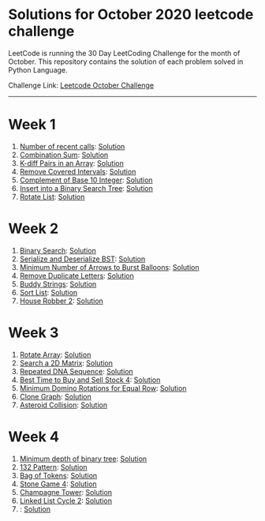 # Solutions for October 2020 leetcode challenge
LeetCode is running the 30 Day LeetCoding Challenge for the month of October. This repository contains the solution of each problem solved in Python Language.


Challenge Link: [Leetcode October Challenge](https://leetcode.com/explore/challenge/card/october-leetcoding-challenge)
<hr />

# Week 1

1. [Number of recent calls](https://leetcode.com/explore/challenge/card/october-leetcoding-challenge/559/week-1-october-1st-october-7th/3480/): [Solution](https://github.com/mihirpanchal17/leetcode-oct-2020/blob/main/Week1/Number_of_Recent_Calls.py)
2. [Combination Sum](https://leetcode.com/explore/challenge/card/october-leetcoding-challenge/559/week-1-october-1st-october-7th/3481/): [Solution](https://github.com/mihirpanchal17/leetcode-oct-2020/blob/main/Week1/Combination_Sum.py)
3. [K-diff Pairs in an Array](https://leetcode.com/explore/challenge/card/october-leetcoding-challenge/559/week-1-october-1st-october-7th/3482/): [Solution](https://github.com/mihirpanchal17/leetcode-oct-2020/blob/main/Week1/K_Diff_Pairs.py)
4. [Remove Covered Intervals](https://leetcode.com/explore/challenge/card/october-leetcoding-challenge/559/week-1-october-1st-october-7th/3483/): [Solution](https://github.com/mihirpanchal17/leetcode-oct-2020/blob/main/Week1/Remove_Covered_Intervals.py)
5. [Complement of Base 10 Integer](https://leetcode.com/explore/challenge/card/october-leetcoding-challenge/559/week-1-october-1st-october-7th/3484/): [Solution](https://github.com/mihirpanchal17/leetcode-oct-2020/blob/main/Week1/Complement_Of_Base_10_Integer.py)
6. [Insert into a Binary Search Tree](https://leetcode.com/explore/challenge/card/october-leetcoding-challenge/559/week-1-october-1st-october-7th/3485/): [Solution](https://github.com/mihirpanchal17/leetcode-oct-2020/blob/main/Week1/Insert_Into_BST.py)
7. [Rotate List](https://leetcode.com/explore/challenge/card/october-leetcoding-challenge/559/week-1-october-1st-october-7th/3486/): [Solution](https://github.com/mihirpanchal17/leetcode-oct-2020/blob/main/Week1/Rotate_List.py)

# Week 2

1. [Binary Search](https://leetcode.com/explore/challenge/card/october-leetcoding-challenge/560/week-2-october-8th-october-14th/3488/): [Solution](https://github.com/mihirpanchal17/leetcode-oct-2020/blob/main/Week2/Binary_Search.py)
2. [Serialize and Deserialize BST](https://leetcode.com/explore/challenge/card/october-leetcoding-challenge/560/week-2-october-8th-october-14th/3489/): [Solution](https://github.com/mihirpanchal17/leetcode-oct-2020/blob/main/Week2/BST.py)
3. [Minimum Number of Arrows to Burst Balloons](https://leetcode.com/explore/challenge/card/october-leetcoding-challenge/560/week-2-october-8th-october-14th/3490/): [Solution](https://github.com/mihirpanchal17/leetcode-oct-2020/blob/main/Week2/Min_Arrows.py)
4. [Remove Duplicate Letters](https://leetcode.com/explore/challenge/card/october-leetcoding-challenge/560/week-2-october-8th-october-14th/3491/): [Solution](https://github.com/mihirpanchal17/leetcode-oct-2020/blob/main/Week2/Remove_Duplicate.py)
5. [Buddy Strings](https://leetcode.com/explore/challenge/card/october-leetcoding-challenge/560/week-2-october-8th-october-14th/3492/): [Solution](https://github.com/mihirpanchal17/leetcode-oct-2020/blob/main/Week2/Buddy_Strings.py)
6. [Sort List](https://leetcode.com/explore/challenge/card/october-leetcoding-challenge/560/week-2-october-8th-october-14th/3493/): [Solution](https://github.com/mihirpanchal17/leetcode-oct-2020/blob/main/Week2/Sort_List.py)
7. [House Robber 2](https://leetcode.com/explore/challenge/card/october-leetcoding-challenge/560/week-2-october-8th-october-14th/3494/): [Solution](https://github.com/mihirpanchal17/leetcode-oct-2020/blob/main/Week2/House_Robber_2.py)

# Week 3

1. [Rotate Array](https://leetcode.com/explore/challenge/card/october-leetcoding-challenge/561/week-3-october-15th-october-21st/3496/): [Solution](https://github.com/mihirpanchal17/leetcode-oct-2020/blob/main/Week3/Rotate_Array.py)
2. [Search a 2D Matrix](https://leetcode.com/explore/challenge/card/october-leetcoding-challenge/561/week-3-october-15th-october-21st/3497/): [Solution](https://github.com/mihirpanchal17/leetcode-oct-2020/blob/main/Week3/Search_2D_Matrix.py)
3. [Repeated DNA Sequence](https://leetcode.com/explore/challenge/card/october-leetcoding-challenge/561/week-3-october-15th-october-21st/3498/): [Solution](https://github.com/mihirpanchal17/leetcode-oct-2020/blob/main/Week3/Repeated_DNA_Sequence.py)
4. [Best Time to Buy and Sell Stock 4](https://leetcode.com/explore/challenge/card/october-leetcoding-challenge/561/week-3-october-15th-october-21st/3499/): [Solution](https://github.com/mihirpanchal17/leetcode-oct-2020/blob/main/Week3/Buy_Sell_Stock.py)
5. [Minimum Domino Rotations for Equal Row](https://leetcode.com/explore/challenge/card/october-leetcoding-challenge/561/week-3-october-15th-october-21st/3500/): [Solution](https://github.com/mihirpanchal17/leetcode-oct-2020/blob/main/Week3/Minimum_Domino_Rotations.py)
6. [Clone Graph](https://leetcode.com/explore/challenge/card/october-leetcoding-challenge/561/week-3-october-15th-october-21st/3501/): [Solution](https://github.com/mihirpanchal17/leetcode-oct-2020/blob/main/Week3/Clone_Graph.py)
7. [Asteroid Collision](https://leetcode.com/explore/challenge/card/october-leetcoding-challenge/561/week-3-october-15th-october-21st/3502/): [Solution](https://github.com/mihirpanchal17/leetcode-oct-2020/blob/main/Week3/Asteroid_Collision.py)

# Week 4

1. [Minimum depth of binary tree](https://leetcode.com/explore/challenge/card/october-leetcoding-challenge/562/week-4-october-22nd-october-28th/3504/): [Solution](https://github.com/mihirpanchal17/leetcode-oct-2020/blob/main/Week4/Min_Depth_BT.py)
2. [132 Pattern](https://leetcode.com/explore/challenge/card/october-leetcoding-challenge/562/week-4-october-22nd-october-28th/3505/): [Solution](https://github.com/mihirpanchal17/leetcode-oct-2020/blob/main/Week4/132_Pattern.py)
3. [Bag of Tokens](https://leetcode.com/explore/challenge/card/october-leetcoding-challenge/562/week-4-october-22nd-october-28th/3506/): [Solution](https://github.com/mihirpanchal17/leetcode-oct-2020/blob/main/Week4/Bag_of_Tokens.py)
4. [Stone Game 4](https://leetcode.com/explore/challenge/card/october-leetcoding-challenge/562/week-4-october-22nd-october-28th/3507/): [Solution](https://github.com/mihirpanchal17/leetcode-oct-2020/blob/main/Week4/Stone_Game_4.py)
5. [Champagne Tower](https://leetcode.com/explore/challenge/card/october-leetcoding-challenge/562/week-4-october-22nd-october-28th/3508/): [Solution](https://github.com/mihirpanchal17/leetcode-oct-2020/blob/main/Week4/Champagne_Tower.py)
6. [Linked List Cycle 2](https://leetcode.com/explore/challenge/card/october-leetcoding-challenge/562/week-4-october-22nd-october-28th/3509/): [Solution](https://github.com/mihirpanchal17/leetcode-oct-2020/blob/main/Week4/Linked_List_Cycle_2.py)
7. [](): [Solution]()